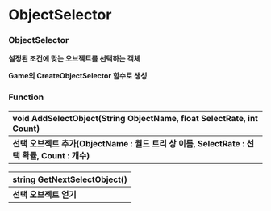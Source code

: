 # ObjectSelector



### **ObjectSelector**

**설정된 조건에 맞는 오브젝트를 선택하는 객체**

**Game의 CreateObjectSelector 함수로 생성**  


### **Function**

| **void AddSelectObject\(String ObjectName, float SelectRate, int Count\)** |
| :--- |
| **선택 오브젝트 추가\(ObjectName : 월드 트리 상 이름, SelectRate : 선택 확률, Count : 개수\)** |

| **string GetNextSelectObject\(\)** |
| :--- |
| **선택 오브젝트 얻기** |

